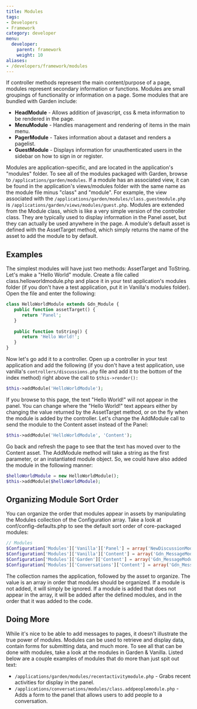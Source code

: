```yaml
---
title: Modules
tags:
- Developers
- Framework
category: developer
menu:
  developer:
    parent: framework
    weight: 10
aliases:
- /developers/framework/modules
---
```

If controller methods represent the main content/purpose of a page, modules represent secondary information or functions. Modules are small groupings of functionality or information on a page. Some modules that are bundled with Garden include:

 - **HeadModule** - Allows addition of javascript, css &amp; meta information to be rendered in the page.
 - **MenuModule** - Handles management and rendering of items in the main menu.
 - **PagerModule** - Takes information about a dataset and renders a pagelist.
 - **GuestModule** - Displays information for unauthenticated users in the sidebar on how to sign in or register.

Modules are application-specific, and are located in the application's "modules" folder. To see all of the modules packaged with Garden, browse to `/applications/garden/modules`. If a module has an associated view, it can be found in the application's views/modules folder with the same name as the module file minus "class" and "module". For example, the view associated with the `/applications/garden/modules/class.guestmodule.php` is `/applications/garden/views/modules/guest.php`. Modules are extended from the Module class, which is like a very simple version of the controller class. They are typically used to display information in the Panel asset, but they can actually be used anywhere in the page. A module's default asset is defined with the AssetTarget method, which simply returns the name of the asset to add the module to by default.

## Examples

The simplest modules will have just two methods: AssetTarget and ToString. Let's make a "Hello World" module. Create a file called class.helloworldmodule.php and place it in your test application's modules folder (if you don't have a test application, put it in Vanilla's modules folder). Open the file and enter the following:

```php
class HelloWorldModule extends Gdn_Module {
   public function assetTarget() {
      return 'Panel';
   }
   
   public function toString() {
      return 'Hello World!';
   }
}
```


Now let's go add it to a controller. Open up a controller in your test application and add the following (if you don't have a test application, use vanilla's `controllers/discussions.php` file and add it to the bottom of the index method) right above the call to `$this->render():`

```php
$this->addModule('HelloWorldModule');
```

If you browse to this page, the text "Hello World!" will not appear in the panel. You can change where the "Hello World!" text appears either by changing the value returned by the AssetTarget method, or on the fly when the module is added by the controller. Let's change the AddModule call to send the module to the Content asset instead of the Panel:

```php
$this->addModule('HelloWorldModule', 'Content');
```

Go back and refresh the page to see that the text has moved over to the Content asset. The AddModule method will take a string as the first parameter, or an instantiated module object. So, we could have also added the module in the following manner:

```php
$helloWorldModule = new HelloWorldModule();
$this->addModule($helloWorldModule);
```

## Organizing Module Sort Order

You can organize the order that modules appear in assets by manipulating the Modules collection of the Configuration array. Take a look at conf/config-defaults.php to see the default sort order of core-packaged modules:

```php
// Modules
$Configuration['Modules']['Vanilla']['Panel'] = array('NewDiscussionModule', 'GuestModule', 'Ads');
$Configuration['Modules']['Vanilla']['Content'] = array('Gdn_MessageModule', 'Notices', 'Content', 'Ads');
$Configuration['Modules']['Garden']['Content'] = array('Gdn_MessageModule', 'Notices', 'Content', 'Ads');
$Configuration['Modules']['Conversations']['Content'] = array('Gdn_MessageModule', 'Notices', 'Content', 'Ads');
```

The collection names the application, followed by the asset to organize. The value is an array in order that modules should be organized. If a module is not added, it will simply be ignored. If a module is added that does not appear in the array, it will be added after the defined modules, and in the order that it was added to the code.

## Doing More

While it's nice to be able to add messages to pages, it doesn't illustrate the true power of modules. Modules can be used to retrieve and display data, contain forms for submitting data, and much more. To see all that can be done with modules, take a look at the modules in Garden &amp; Vanilla. Listed below are a couple examples of modules that do more than just spit out text:

 - `/applications/garden/modules/recentactivitymodule.php` - Grabs recent activities for display in the panel.
 - `/applications/conversations/modules/class.addpeoplemodule.php` - Adds a form to the panel that allows users to add people to a conversation.
